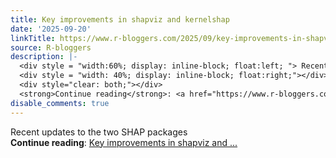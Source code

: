 ```yaml
---
title: Key improvements in shapviz and kernelshap
date: '2025-09-20'
linkTitle: https://www.r-bloggers.com/2025/09/key-improvements-in-shapviz-and-kernelshap/
source: R-bloggers
description: |-
  <div style = "width:60%; display: inline-block; float:left; "> Recent updates to the two SHAP packages</div>
  <div style = "width: 40%; display: inline-block; float:right;"></div>
  <div style="clear: both;"></div>
  <strong>Continue reading</strong>: <a href="https://www.r-bloggers.com/2025/09/key-improvements-in-shapviz-and-kernelshap/">Key improvements in shapviz and ...
disable_comments: true
---
```

<div style = "width:60%; display: inline-block; float:left; "> Recent updates to the two SHAP packages</div>
<div style = "width: 40%; display: inline-block; float:right;"></div>
<div style="clear: both;"></div>
<strong>Continue reading</strong>: <a href="https://www.r-bloggers.com/2025/09/key-improvements-in-shapviz-and-kernelshap/">Key improvements in shapviz and ...